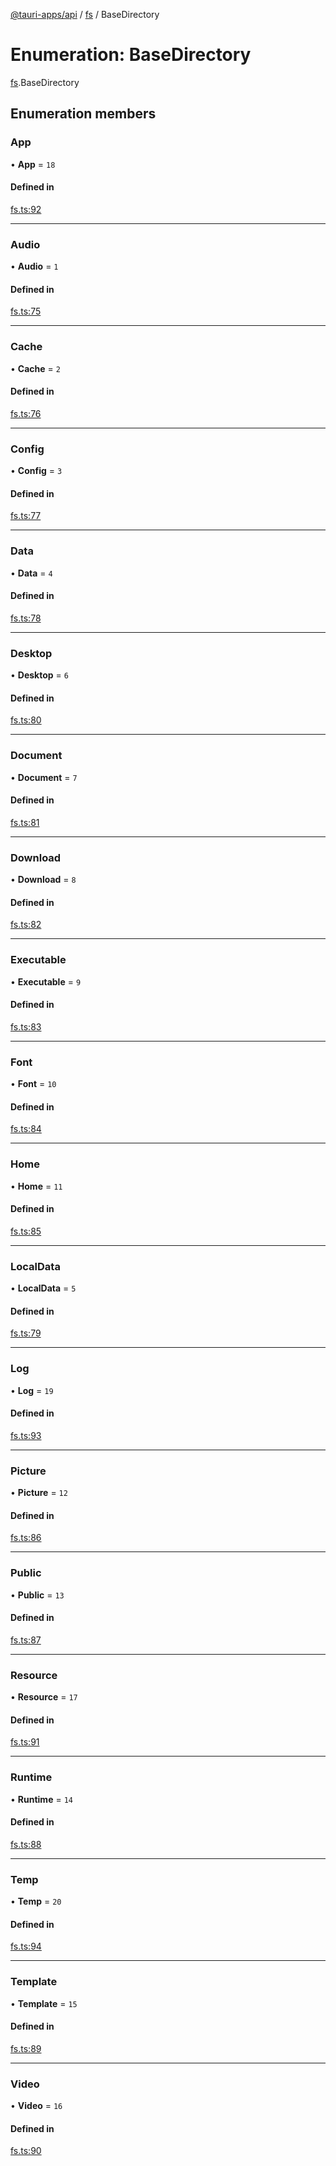 [@tauri-apps/api](../README.md) / [fs](../modules/fs.md) / BaseDirectory

# Enumeration: BaseDirectory

[fs](../modules/fs.md).BaseDirectory

## Enumeration members

### App

• **App** = `18`

#### Defined in

[fs.ts:92](https://github.com/tauri-apps/tauri/blob/cf22f4c/tooling/api/src/fs.ts#L92)

___

### Audio

• **Audio** = `1`

#### Defined in

[fs.ts:75](https://github.com/tauri-apps/tauri/blob/cf22f4c/tooling/api/src/fs.ts#L75)

___

### Cache

• **Cache** = `2`

#### Defined in

[fs.ts:76](https://github.com/tauri-apps/tauri/blob/cf22f4c/tooling/api/src/fs.ts#L76)

___

### Config

• **Config** = `3`

#### Defined in

[fs.ts:77](https://github.com/tauri-apps/tauri/blob/cf22f4c/tooling/api/src/fs.ts#L77)

___

### Data

• **Data** = `4`

#### Defined in

[fs.ts:78](https://github.com/tauri-apps/tauri/blob/cf22f4c/tooling/api/src/fs.ts#L78)

___

### Desktop

• **Desktop** = `6`

#### Defined in

[fs.ts:80](https://github.com/tauri-apps/tauri/blob/cf22f4c/tooling/api/src/fs.ts#L80)

___

### Document

• **Document** = `7`

#### Defined in

[fs.ts:81](https://github.com/tauri-apps/tauri/blob/cf22f4c/tooling/api/src/fs.ts#L81)

___

### Download

• **Download** = `8`

#### Defined in

[fs.ts:82](https://github.com/tauri-apps/tauri/blob/cf22f4c/tooling/api/src/fs.ts#L82)

___

### Executable

• **Executable** = `9`

#### Defined in

[fs.ts:83](https://github.com/tauri-apps/tauri/blob/cf22f4c/tooling/api/src/fs.ts#L83)

___

### Font

• **Font** = `10`

#### Defined in

[fs.ts:84](https://github.com/tauri-apps/tauri/blob/cf22f4c/tooling/api/src/fs.ts#L84)

___

### Home

• **Home** = `11`

#### Defined in

[fs.ts:85](https://github.com/tauri-apps/tauri/blob/cf22f4c/tooling/api/src/fs.ts#L85)

___

### LocalData

• **LocalData** = `5`

#### Defined in

[fs.ts:79](https://github.com/tauri-apps/tauri/blob/cf22f4c/tooling/api/src/fs.ts#L79)

___

### Log

• **Log** = `19`

#### Defined in

[fs.ts:93](https://github.com/tauri-apps/tauri/blob/cf22f4c/tooling/api/src/fs.ts#L93)

___

### Picture

• **Picture** = `12`

#### Defined in

[fs.ts:86](https://github.com/tauri-apps/tauri/blob/cf22f4c/tooling/api/src/fs.ts#L86)

___

### Public

• **Public** = `13`

#### Defined in

[fs.ts:87](https://github.com/tauri-apps/tauri/blob/cf22f4c/tooling/api/src/fs.ts#L87)

___

### Resource

• **Resource** = `17`

#### Defined in

[fs.ts:91](https://github.com/tauri-apps/tauri/blob/cf22f4c/tooling/api/src/fs.ts#L91)

___

### Runtime

• **Runtime** = `14`

#### Defined in

[fs.ts:88](https://github.com/tauri-apps/tauri/blob/cf22f4c/tooling/api/src/fs.ts#L88)

___

### Temp

• **Temp** = `20`

#### Defined in

[fs.ts:94](https://github.com/tauri-apps/tauri/blob/cf22f4c/tooling/api/src/fs.ts#L94)

___

### Template

• **Template** = `15`

#### Defined in

[fs.ts:89](https://github.com/tauri-apps/tauri/blob/cf22f4c/tooling/api/src/fs.ts#L89)

___

### Video

• **Video** = `16`

#### Defined in

[fs.ts:90](https://github.com/tauri-apps/tauri/blob/cf22f4c/tooling/api/src/fs.ts#L90)
